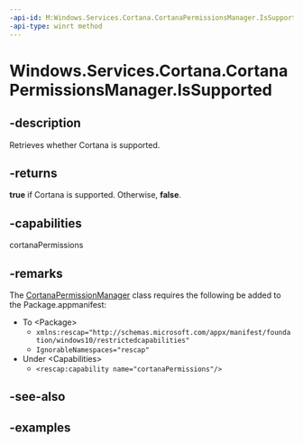 ```yaml
---
-api-id: M:Windows.Services.Cortana.CortanaPermissionsManager.IsSupported
-api-type: winrt method
---
```


<!-- Method syntax.
public bool CortanaPermissionsManager.IsSupported()
-->

# Windows.Services.Cortana.CortanaPermissionsManager.IsSupported


## -description

Retrieves whether Cortana is supported.

## -returns

**true** if Cortana is supported. Otherwise, **false**.

## -capabilities

cortanaPermissions

## -remarks

The [CortanaPermissionManager](cortanapermissionsmanager.md) class requires the following be added to the Package.appmanifest:

- To \<Package\>
  - `xmlns:rescap="http://schemas.microsoft.com/appx/manifest/foundation/windows10/restrictedcapabilities"`
  - `IgnorableNamespaces="rescap"`
- Under \<Capabilities\>
  - `<rescap:capability name="cortanaPermissions"/>`

## -see-also

## -examples

